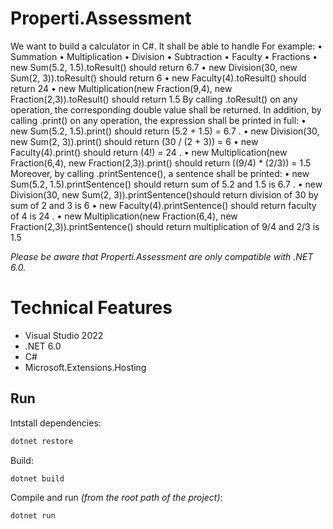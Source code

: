 # Properti.Assessment
We want to build a calculator in C#. It shall be able to handle
For example:
• Summation
• Multiplication • Division
• Subtraction
• Faculty
• Fractions
• new Sum(5.2, 1.5).toResult() should return 6.7
• new Division(30, new Sum(2, 3)).toResult() should return 6 • new Faculty(4).toResult() should return 24
• new Multiplication(new Fraction(9,4), new
Fraction(2,3)).toResult() should return 1.5
By calling .toResult() on any operation, the corresponding double value shall be returned.
In addition, by calling .print() on any operation, the expression shall be printed in full:
• new Sum(5.2, 1.5).print() should return (5.2 + 1.5) = 6.7 .
• new Division(30, new Sum(2, 3)).print() should return (30 / (2 +
3)) = 6
• new Faculty(4).print() should return (4!) = 24 . • new Multiplication(new Fraction(6,4), new
Fraction(2,3)).print() should return ((9/4) * (2/3)) = 1.5
Moreover, by calling .printSentence(), a sentence shall be printed:
• new Sum(5.2, 1.5).printSentence() should return sum of 5.2 and 1.5 is 6.7 .
• new Division(30, new Sum(2, 3)).printSentence()should return division of 30 by sum of 2 and 3 is 6
• new Faculty(4).printSentence() should return faculty of 4 is 24 . • new Multiplication(new Fraction(6,4), new
Fraction(2,3)).printSentence() should return multiplication of 9/4 and 2/3 is 1.5


*Please be aware that Properti.Assessment are only compatible with .NET 6.0.* 

# Technical Features
- Visual Studio 2022
- .NET 6.0
- C#
- Microsoft.Extensions.Hosting

## Run

Intstall dependencies:
```bash
dotnet restore
```
Build:
```bash
dotnet build
```

Compile and run _(from the root path of the project)_:
```bash
dotnet run
```

